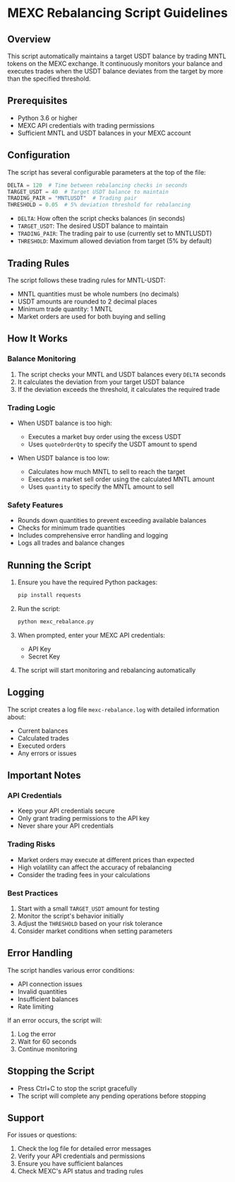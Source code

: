 # MEXC Rebalancing Script Guidelines

## Overview
This script automatically maintains a target USDT balance by trading MNTL tokens on the MEXC exchange. It continuously monitors your balance and executes trades when the USDT balance deviates from the target by more than the specified threshold.

## Prerequisites
- Python 3.6 or higher
- MEXC API credentials with trading permissions
- Sufficient MNTL and USDT balances in your MEXC account

## Configuration
The script has several configurable parameters at the top of the file:

```python
DELTA = 120  # Time between rebalancing checks in seconds
TARGET_USDT = 40  # Target USDT balance to maintain
TRADING_PAIR = "MNTLUSDT"  # Trading pair
THRESHOLD = 0.05  # 5% deviation threshold for rebalancing
```

- `DELTA`: How often the script checks balances (in seconds)
- `TARGET_USDT`: The desired USDT balance to maintain
- `TRADING_PAIR`: The trading pair to use (currently set to MNTLUSDT)
- `THRESHOLD`: Maximum allowed deviation from target (5% by default)

## Trading Rules
The script follows these trading rules for MNTL-USDT:

- MNTL quantities must be whole numbers (no decimals)
- USDT amounts are rounded to 2 decimal places
- Minimum trade quantity: 1 MNTL
- Market orders are used for both buying and selling

## How It Works

### Balance Monitoring
1. The script checks your MNTL and USDT balances every `DELTA` seconds
2. It calculates the deviation from your target USDT balance
3. If the deviation exceeds the threshold, it calculates the required trade

### Trading Logic
- When USDT balance is too high:
  - Executes a market buy order using the excess USDT
  - Uses `quoteOrderQty` to specify the USDT amount to spend

- When USDT balance is too low:
  - Calculates how much MNTL to sell to reach the target
  - Executes a market sell order using the calculated MNTL amount
  - Uses `quantity` to specify the MNTL amount to sell

### Safety Features
- Rounds down quantities to prevent exceeding available balances
- Checks for minimum trade quantities
- Includes comprehensive error handling and logging
- Logs all trades and balance changes

## Running the Script

1. Ensure you have the required Python packages:
   ```bash
   pip install requests
   ```

2. Run the script:
   ```bash
   python mexc_rebalance.py
   ```

3. When prompted, enter your MEXC API credentials:
   - API Key
   - Secret Key

4. The script will start monitoring and rebalancing automatically

## Logging
The script creates a log file `mexc-rebalance.log` with detailed information about:
- Current balances
- Calculated trades
- Executed orders
- Any errors or issues

## Important Notes

### API Credentials
- Keep your API credentials secure
- Only grant trading permissions to the API key
- Never share your API credentials

### Trading Risks
- Market orders may execute at different prices than expected
- High volatility can affect the accuracy of rebalancing
- Consider the trading fees in your calculations

### Best Practices
1. Start with a small `TARGET_USDT` amount for testing
2. Monitor the script's behavior initially
3. Adjust the `THRESHOLD` based on your risk tolerance
4. Consider market conditions when setting parameters

## Error Handling
The script handles various error conditions:
- API connection issues
- Invalid quantities
- Insufficient balances
- Rate limiting

If an error occurs, the script will:
1. Log the error
2. Wait for 60 seconds
3. Continue monitoring

## Stopping the Script
- Press Ctrl+C to stop the script gracefully
- The script will complete any pending operations before stopping

## Support
For issues or questions:
1. Check the log file for detailed error messages
2. Verify your API credentials and permissions
3. Ensure you have sufficient balances
4. Check MEXC's API status and trading rules 